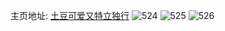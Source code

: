 主页地址: [土豆可爱又特立独行](https://weibo.com/u/2383287901) 
![524](https://wx4.sinaimg.cn/mw2000/8e0e165dgy1fpetftl1ltj21bf0qo12i.jpg) 
![525](https://wx4.sinaimg.cn/mw2000/8e0e165dgy1fpetgdkekfj21bf0qowlb.jpg) 
![526](https://wx4.sinaimg.cn/mw2000/8e0e165dgy1foynk0pydij20yi0pw10e.jpg) 
